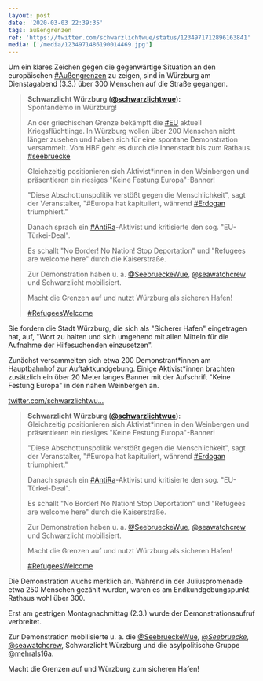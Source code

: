 ```yaml
---
layout: post
date: '2020-03-03 22:39:35'
tags: außengrenzen
ref: 'https://twitter.com/schwarzlichtwue/status/1234971712896163841'
media: ['/media/1234971486190014469.jpg']
---
```

Um ein klares Zeichen gegen die gegenwärtige Situation an den europäischen [#Außengrenzen](/t/außengrenzen) zu zeigen, sind in Würzburg am Dienstagabend (3.3.) über 300 Menschen auf die Straße gegangen.  
> <b>Schwarzlicht Würzburg ([@schwarzlichtwue](https://twitter.com/schwarzlichtwue)):</b>  
>Spontandemo in Würzburg!  
>  
>  
>  
>An der griechischen Grenze bekämpft die [#EU](/t/eu) aktuell Kriegsflüchtlinge. In Würzburg wollen über 200 Menschen nicht länger zusehen und haben sich für eine spontane Demonstration versammelt. Vom HBF geht es durch die Innenstadt bis zum Rathaus. [#seebruecke](/t/seebruecke)   
>  
>Gleichzeitig positionieren sich Aktivist\*innen in den Weinbergen und präsentieren ein riesiges "Keine Festung Europa"-Banner!  
>  
>  
>  
>"Diese Abschottunspolitik verstößt gegen die Menschlichkeit", sagt der Veranstalter, "#Europa hat kapituliert, während [#Erdogan](/t/erdogan) triumphiert."   
>  
>Danach sprach ein [#AntiRa](/t/antira)-Aktivist und kritisierte den sog. "EU-Türkei-Deal".  
>  
>  
>  
>Es schallt "No Border! No Nation! Stop Deportation" und "Refugees are welcome here" durch die Kaiserstraße.  
>  
>  
>  
>Zur Demonstration haben u. a. [@SeebrueckeWue](https://twitter.com/SeebrueckeWue), [@seawatchcrew](https://twitter.com/seawatchcrew) und Schwarzlicht mobilisiert.   
>  
>Macht die Grenzen auf und nutzt Würzburg als sicheren Hafen!  
>  
>[#RefugeesWelcome](/t/refugeeswelcome)  



Sie fordern die Stadt Würzburg, die sich als "Sicherer Hafen" eingetragen hat, auf, "Wort zu halten und sich umgehend mit allen Mitteln für die Aufnahme der Hilfesuchenden einzusetzen".

Zunächst versammelten sich etwa 200 Demonstrant\*innen am Hauptbahnhof zur Auftaktkundgebung. Einige Aktivist\*innen brachten zusätzlich ein über 20 Meter langes Banner mit der Aufschrift "Keine Festung Europa" in den nahen Weinbergen an.

[twitter.com/schwarzlichtwu…](https://twitter.com/schwarzlichtwue/status/1234904070458159104?s=19)
> <b>Schwarzlicht Würzburg ([@schwarzlichtwue](https://twitter.com/schwarzlichtwue)):</b>  
>Gleichzeitig positionieren sich Aktivist\*innen in den Weinbergen und präsentieren ein riesiges "Keine Festung Europa"-Banner!  
>  
>  
>  
>"Diese Abschottunspolitik verstößt gegen die Menschlichkeit", sagt der Veranstalter, "#Europa hat kapituliert, während [#Erdogan](/t/erdogan) triumphiert."   
>  
>Danach sprach ein [#AntiRa](/t/antira)-Aktivist und kritisierte den sog. "EU-Türkei-Deal".  
>  
>  
>  
>Es schallt "No Border! No Nation! Stop Deportation" und "Refugees are welcome here" durch die Kaiserstraße.  
>  
>  
>  
>Zur Demonstration haben u. a. [@SeebrueckeWue](https://twitter.com/SeebrueckeWue), [@seawatchcrew](https://twitter.com/seawatchcrew) und Schwarzlicht mobilisiert.   
>  
>Macht die Grenzen auf und nutzt Würzburg als sicheren Hafen!  
>  
>[#RefugeesWelcome](/t/refugeeswelcome)  



Die Demonstration wuchs merklich an. Während in der Juliuspromenade etwa 250 Menschen gezählt wurden, waren es am Endkundgebungspunkt Rathaus wohl über 300. 



Erst am gestrigen Montagnachmittag (2.3.) wurde der Demonstrationsaufruf verbreitet.

Zur Demonstration mobilisierte u. a. die [@SeebrueckeWue](https://twitter.com/SeebrueckeWue), [@_Seebruecke_](https://twitter.com/_Seebruecke_), [@seawatchcrew](https://twitter.com/seawatchcrew), Schwarzlicht Würzburg und die asylpolitische Gruppe [@mehrals16a](https://twitter.com/mehrals16a).



Macht die Grenzen auf und Würzburg zum sicheren Hafen!